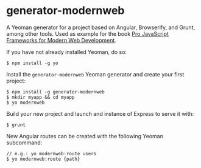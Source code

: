 # generator-modernweb

A Yeoman generator for a project based on Angular, Browserify, and Grunt, among other tools. Used as example for the book [Pro JavaScript Frameworks for Modern Web Development](http://www.amazon.com/Pro-JavaScript-Frameworks-Modern-Development/dp/1484206630).

If you have not already installed Yeoman, do so:

```
$ npm install -g yo
```

Install the `generator-modernweb` Yeoman generator and create your first project:

```
$ npm install -g generator-modernweb
$ mkdir myapp && cd myapp
$ yo modernweb
```

Build your new project and launch and instance of Express to serve it with:

```
$ grunt
```

New Angular routes can be created with the following Yeoman subcommand:

```
// e.g.: yo modernweb:route users
$ yo modernweb:route {path}
```
